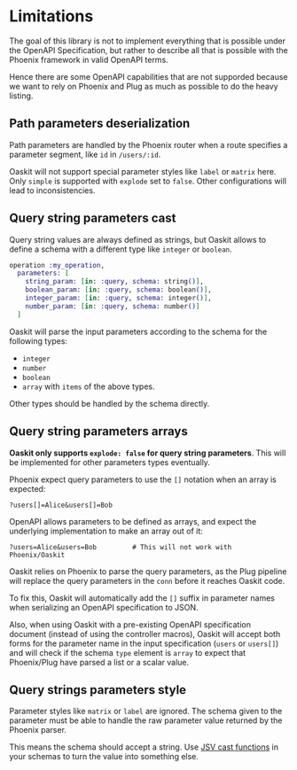# Limitations

The goal of this library is not to implement everything that is possible under
the OpenAPI Specification, but rather to describe all that is possible with the
Phoenix framework in valid OpenAPI terms.

Hence there are some OpenAPI capabilities that are not supporded because we want
to rely on Phoenix and Plug as much as possible to do the heavy listing.


## Path parameters deserialization

Path parameters are handled by the Phoenix router when a route specifies a
parameter segment, like `id` in `/users/:id`.

Oaskit will not support special parameter styles like `label` or `matrix` here.
Only `simple` is supported with `explode` set to `false`. Other configurations
will lead to inconsistencies.


## Query string parameters cast

Query string values are always defined as strings, but Oaskit allows to define a
schema with a different type like `integer` or `boolean`.

```elixir
operation :my_operation,
  parameters: [
    string_param: [in: :query, schema: string()],
    boolean_param: [in: :query, schema: boolean()],
    integer_param: [in: :query, schema: integer()],
    number_param: [in: :query, schema: number()]
  ]
```

Oaskit will parse the input parameters according to the schema for the following
types:

* `integer`
* `number`
* `boolean`
* `array` with `items` of the above types.

Other types should be handled by the schema directly.


## Query string parameters arrays

**Oaskit only supports `explode: false` for query string parameters**. This will
be implemented for other parameters types eventually.

Phoenix expect query parameters to use the `[]` notation when an array is
expected:

```text
?users[]=Alice&users[]=Bob
```

OpenAPI allows parameters to be defined as arrays, and expect the underlying
implementation to make an array out of it:

```text
?users=Alice&users=Bob         # This will not work with Phoenix/Oaskit
```

Oaskit relies on Phoenix to parse the query parameters, as the Plug pipeline will replace the query parameters in the `conn` before it reaches Oaskit code.

To fix this, Oaskit will automatically add the `[]` suffix in parameter names when serializing an OpenAPI specification to JSON.

Also, when using Oaskit with a pre-existing OpenAPI specification document
(instead of using the controller macros), Oaskit will accept both forms for the
parameter name in the input specification (`users` or `users[]`) and will check
if the schema `type` element is `array` to expect that Phoenix/Plug have parsed
a list or a scalar value.


## Query strings parameters style

Parameter styles like `matrix` or `label` are ignored. The schema given to the
parameter must be able to handle the raw parameter value returned by the Phoenix
parser.

This means the schema should accept a string. Use
[JSV cast functions](https://hexdocs.pm/jsv/cast-functions.html) in your schemas
to turn the value into something else.